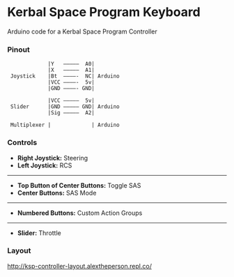 # Kerbal Space Program Keyboard
Arduino code for a Kerbal Space Program Controller
### Pinout

```
             |Y   –––––  A0|
             |X   –––––  A1|
 Joystick    |Bt  ––––-  NC| Arduino
             |VCC ––––-  5v|
             |GND ––––- GND|
             
             |VCC –––––  5v|
 Slider      |GND ––––– GND| Arduino
             |Sig –––––  A2|
          
 Multiplexer |             | Arduino
```

### Controls
- **Right Joystick:** Steering
- **Left Joystick:** RCS
___
- **Top Button of Center Buttons:** Toggle SAS
- **Center Buttons:** SAS Mode
___
- **Numbered Buttons:** Custom Action Groups
___
- **Slider:** Throttle

### Layout
http://ksp-controller-layout.alextheperson.repl.co/
